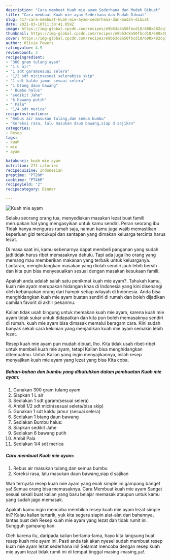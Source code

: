```yaml
---
description: "Cara membuat Kuah mie ayam Sederhana dan Mudah Dibuat"
title: "Cara membuat Kuah mie ayam Sederhana dan Mudah Dibuat"
slug: 417-cara-membuat-kuah-mie-ayam-sederhana-dan-mudah-dibuat
date: 2021-03-10T11:30:41.059Z
image: https://img-global.cpcdn.com/recipes/e9b63c8a50fbcd18/680x482cq70/kuah-mie-ayam-foto-resep-utama.jpg
thumbnail: https://img-global.cpcdn.com/recipes/e9b63c8a50fbcd18/680x482cq70/kuah-mie-ayam-foto-resep-utama.jpg
cover: https://img-global.cpcdn.com/recipes/e9b63c8a50fbcd18/680x482cq70/kuah-mie-ayam-foto-resep-utama.jpg
author: Olivia Powers
ratingvalue: 4.9
reviewcount: 3
recipeingredient:
- "300 gram tulang ayam"
- "1 L air"
- "1 sdt garamsesuai selera"
- "1/2 sdt micinsesuai selerabisa skip"
- "1 sdt kaldu jamur sesuai selera"
- "1 btang daun bawang"
- " Bumbu halus"
- "sedikit Jahe"
- "6 bawang putih"
- " Pala"
- "1/4 sdt merica"
recipeinstructions:
- "Rebus air masukan tulang,dan semua bumbu"
- "Koreksi rasa, lalu masukan daun bawang,siap d sajikan"
categories:
- Resep
tags:
- kuah
- mie
- ayam

katakunci: kuah mie ayam 
nutrition: 271 calories
recipecuisine: Indonesian
preptime: "PT20M"
cooktime: "PT46M"
recipeyield: "2"
recipecategory: Dinner

---
```



![Kuah mie ayam](https://img-global.cpcdn.com/recipes/e9b63c8a50fbcd18/680x482cq70/kuah-mie-ayam-foto-resep-utama.jpg)

Selaku seorang orang tua, menyediakan masakan lezat buat famili merupakan hal yang mengasyikan untuk kamu sendiri. Peran seorang ibu Tidak hanya mengurus rumah saja, namun kamu juga wajib memastikan keperluan gizi tercukupi dan santapan yang dimakan keluarga tercinta harus lezat.

Di masa  saat ini, kamu sebenarnya dapat membeli panganan yang sudah jadi tidak harus ribet memasaknya dahulu. Tapi ada juga lho orang yang memang mau memberikan makanan yang terbaik untuk keluarganya. Lantaran, menghidangkan masakan yang diolah sendiri jauh lebih bersih dan kita pun bisa menyesuaikan sesuai dengan masakan kesukaan famili. 



Apakah anda adalah salah satu penikmat kuah mie ayam?. Tahukah kamu, kuah mie ayam merupakan hidangan khas di Indonesia yang kini disenangi oleh kebanyakan orang dari hampir setiap wilayah di Indonesia. Anda bisa menghidangkan kuah mie ayam buatan sendiri di rumah dan boleh dijadikan camilan favorit di akhir pekanmu.

Kalian tidak usah bingung untuk memakan kuah mie ayam, karena kuah mie ayam tidak sukar untuk didapatkan dan kita pun boleh memasaknya sendiri di rumah. kuah mie ayam bisa dimasak memalui beragam cara. Kini sudah banyak sekali cara kekinian yang menjadikan kuah mie ayam semakin lebih lezat.

Resep kuah mie ayam pun mudah dibuat, lho. Kita tidak usah ribet-ribet untuk membeli kuah mie ayam, tetapi Kalian bisa menghidangkan ditempatmu. Untuk Kalian yang ingin menyajikannya, inilah resep menyajikan kuah mie ayam yang lezat yang bisa Kita coba.

<!--inarticleads1-->

##### Bahan-bahan dan bumbu yang dibutuhkan dalam pembuatan Kuah mie ayam:

1. Gunakan 300 gram tulang ayam
1. Siapkan 1 L air
1. Sediakan 1 sdt garam(sesuai selera)
1. Ambil 1/2 sdt micin(sesuai selera/bisa skip)
1. Gunakan 1 sdt kaldu jamur (sesuai selera)
1. Sediakan 1 btang daun bawang
1. Sediakan  Bumbu halus:
1. Siapkan sedikit Jahe
1. Sediakan 6 bawang putih
1. Ambil  Pala
1. Sediakan 1/4 sdt merica




<!--inarticleads2-->

##### Cara membuat Kuah mie ayam:

1. Rebus air masukan tulang,dan semua bumbu
1. Koreksi rasa, lalu masukan daun bawang,siap d sajikan




Wah ternyata resep kuah mie ayam yang enak simple ini gampang banget ya! Semua orang bisa memasaknya. Cara Membuat kuah mie ayam Sangat sesuai sekali buat kalian yang baru belajar memasak ataupun untuk kamu yang sudah jago memasak.

Apakah kamu ingin mencoba membikin resep kuah mie ayam lezat simple ini? Kalau kalian tertarik, yuk kita segera siapin alat-alat dan bahannya, lantas buat deh Resep kuah mie ayam yang lezat dan tidak rumit ini. Sungguh gampang kan. 

Oleh karena itu, daripada kalian berlama-lama, hayo kita langsung buat resep kuah mie ayam ini. Pasti anda tak akan nyesel sudah membuat resep kuah mie ayam lezat sederhana ini! Selamat mencoba dengan resep kuah mie ayam lezat tidak rumit ini di tempat tinggal masing-masing,ya!.

